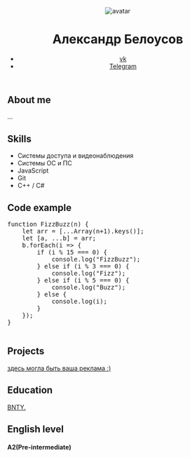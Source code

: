 <html lang="ru">

<head>
    <meta charset="UTF-8">
    <meta http-equiv="X-UA-Compatible" content="IE=edge">
    <meta name="viewport" content="width=device-width, initial-scale=1.0">
    <title>Curriculum vitae</title>
    <link rel="stylesheet" href="stylesheets/style.css">
</head>

<body>
    <header class="header">
        <div class="container">
            <div class="header__inner">
                <img class="avatar" src="images/avatar.jpg" alt="avatar">
                <h1 class="header__title">Александр Белоусов</h1>
                <ul class="contacts">
                    <li class="contacts__item"><a href="https://vk.com/tores_kun">vk</a></li>
                    <li class="contacts__item"><a href="https://t.me/">Telegram</a></li>
                </ul>
            </div>
        </div>
    </header>
    <section class="section">
        <div class="container">
            <div class="section__inner">
                <h2 class="title">About me</h2>
                <p class="about">...</p>
            </div>
        </div>
    </section>
    <section class="section">
        <div class="container">
            <div class="section__inner">
                <h2 class="title">Skills</h2>
                <ul class="skills">
                    <li class="skill">Системы доступа и видеонаблюдения</li>
                    <li class="skill">Системы ОС и ПС</li>
                    <li class="skill">JavaScript</li>
                    <li class="skill">Git</li>
                    <li class="skill">С++ / C#</li>
                </ul>
            </div>
        </div>
    </section>
    <section class="section">
        <div class="container">
            <div class="section__inner">
                <h2 class="title">Code example</h2>
                <pre class="code">
function FizzBuzz(n) {
    let arr = [...Array(n+1).keys()];
    let [a, ...b] = arr;
    b.forEach(i => {
        if (i % 15 === 0) {
            console.log("FizzBuzz");
        } else if (i % 3 === 0) {
            console.log("Fizz");
        } else if (i % 5 === 0) {
            console.log("Buzz");
        } else {
            console.log(i);
        }
    });
}
                        </pre>
            </div>
        </div>
    </section>
    <section class="section">
        <div class="container">
            <div class="section__inner">
                <h2 class="title">Projects</h2>
                <a href="пппп class="project">здесь могла быть ваша реклама :)</a>
            </div>
        </div>
    </section>
    <section class="section">
        <div class="container">
            <div class="section__inner">
                <h2 class="title">Education</h2>
                <a href="https://bntu.by/" class="education">BNTY.</a>
            </div>
        </div>
    </section>
    <section class="section">
        <div class="container">
            <div class="section__inner">
                <h2 class="title">English level</h2>
                <h4 class="english">A2(Pre-intermediate)</h4>
            </div>
        </div>
    </section>
    <footer class="footer">
        <div class="container">
            <div class="footer__inner">
                <a class="footer__link" href="https://github.com/tores-kun"></a>
                <a class="footer__link" href="https://app.rs.school/"></a>
            </div>
        </div>
    </footer>
</body>

</html>
